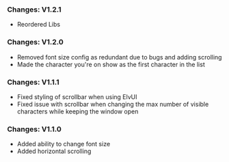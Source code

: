 ### Changes: V1.2.1
- Reordered Libs

### Changes: V1.2.0
- Removed font size config as redundant due to bugs and adding scrolling
- Made the character you're on show as the first character in the list

### Changes: V1.1.1
- Fixed styling of scrollbar when using ElvUI
- Fixed issue with scrollbar when changing the max number of visible characters while keeping the window open

### Changes: V1.1.0
- Added ability to change font size
- Added horizontal scrolling